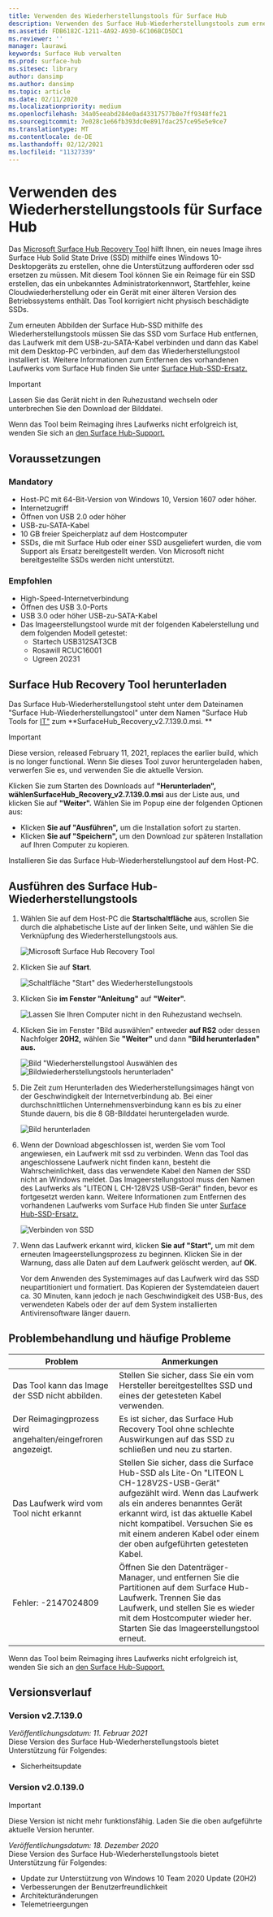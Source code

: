 ```yaml
---
title: Verwenden des Wiederherstellungstools für Surface Hub
description: Verwenden des Surface Hub-Wiederherstellungstools zum erneuten Abbilden des SSD.
ms.assetid: FDB6182C-1211-4A92-A930-6C106BCD5DC1
ms.reviewer: ''
manager: laurawi
keywords: Surface Hub verwalten
ms.prod: surface-hub
ms.sitesec: library
author: dansimp
ms.author: dansimp
ms.topic: article
ms.date: 02/11/2020
ms.localizationpriority: medium
ms.openlocfilehash: 34a05eeabd284e0ad43317577b8e7ff9348ffe21
ms.sourcegitcommit: 7e028c1e66fb393dc0e8917dac257ce95e5e9ce7
ms.translationtype: MT
ms.contentlocale: de-DE
ms.lasthandoff: 02/12/2021
ms.locfileid: "11327339"
---
```

# Verwenden des Wiederherstellungstools für Surface Hub

Das [Microsoft Surface Hub Recovery Tool](https://www.microsoft.com/download/details.aspx?id=52210) hilft Ihnen, ein neues Image ihres Surface Hub Solid State Drive (SSD) mithilfe eines Windows 10-Desktopgeräts zu erstellen, ohne die Unterstützung aufforderen oder ssd ersetzen zu müssen. Mit diesem Tool können Sie ein Reimage für ein SSD erstellen, das ein unbekanntes Administratorkennwort, Startfehler, keine Cloudwiederherstellung oder ein Gerät mit einer älteren Version des Betriebssystems enthält. Das Tool korrigiert nicht physisch beschädigte SSDs.

Zum erneuten Abbilden der Surface Hub-SSD mithilfe des Wiederherstellungstools müssen Sie das SSD vom Surface Hub entfernen, das Laufwerk mit dem USB-zu-SATA-Kabel verbinden und dann das Kabel mit dem Desktop-PC verbinden, auf dem das Wiederherstellungstool installiert ist. Weitere Informationen zum Entfernen des vorhandenen Laufwerks vom Surface Hub finden Sie unter [Surface Hub-SSD-Ersatz.](surface-hub-ssd-replacement.md)

> [!IMPORTANT]
> Lassen Sie das Gerät nicht in den Ruhezustand wechseln oder unterbrechen Sie den Download der Bilddatei.

Wenn das Tool beim Reimaging ihres Laufwerks nicht erfolgreich ist, wenden Sie sich an [den Surface Hub-Support.](https://support.microsoft.com/help/4037644/surface-contact-surface-warranty-and-software-support)

## Voraussetzungen

### Mandatory

- Host-PC mit 64-Bit-Version von Windows 10, Version 1607 oder höher.
- Internetzugriff
- Öffnen von USB 2.0 oder höher
- USB-zu-SATA-Kabel
- 10 GB freier Speicherplatz auf dem Hostcomputer
- SSDs, die mit Surface Hub oder einer SSD ausgeliefert wurden, die vom Support als Ersatz bereitgestellt werden. Von Microsoft nicht bereitgestellte SSDs werden nicht unterstützt.

### Empfohlen

- High-Speed-Internetverbindung
- Öffnen des USB 3.0-Ports
- USB 3.0 oder höher USB-zu-SATA-Kabel
- Das Imageerstellungstool wurde mit der folgenden Kabelerstellung und dem folgenden Modell getestet:
    - Startech USB312SAT3CB
    - Rosawill RCUC16001
    - Ugreen 20231

## Surface Hub Recovery Tool herunterladen

Das Surface Hub-Wiederherstellungstool steht unter dem Dateinamen "Surface Hub-Wiederherstellungstool" unter dem Namen "Surface Hub Tools for [IT"](https://www.microsoft.com/download/details.aspx?id=52210) zum **SurfaceHub_Recovery_v2.7.139.0.msi. **

> [!IMPORTANT]
> Diese version, released February 11, 2021, replaces the earlier build, which is no longer functional. Wenn Sie dieses Tool zuvor heruntergeladen haben, verwerfen Sie es, und verwenden Sie die aktuelle Version.

Klicken Sie zum Starten des Downloads auf **"Herunterladen",** **wählenSurfaceHub_Recovery_v2.7.139.0.msi** aus der Liste aus, und klicken Sie auf **"Weiter".** Wählen Sie im Popup eine der folgenden Optionen aus:

- Klicken **Sie auf "Ausführen",** um die Installation sofort zu starten.
- Klicken **Sie auf "Speichern",** um den Download zur späteren Installation auf Ihren Computer zu kopieren.

Installieren Sie das Surface Hub-Wiederherstellungstool auf dem Host-PC.

## Ausführen des Surface Hub-Wiederherstellungstools

1. Wählen Sie auf dem Host-PC die **Startschaltfläche** aus, scrollen Sie durch die alphabetische Liste auf der linken Seite, und wählen Sie die Verknüpfung des Wiederherstellungstools aus.

    ![Microsoft Surface Hub Recovery Tool](images/shrt-shortcut.png)

2. Klicken Sie auf **Start**.

    ![Schaltfläche "Start" des Wiederherstellungstools](images/shrt-start.png)


3. Klicken Sie **im Fenster "Anleitung"** auf **"Weiter".**

    ![Lassen Sie Ihren Computer nicht in den Ruhezustand wechseln.](images/shrt-guidance.png)

4. Klicken Sie im Fenster "Bild auswählen" entweder **auf RS2** oder dessen Nachfolger **20H2,** wählen Sie **"Weiter"** und dann **"Bild herunterladen" aus.**

     ![Bild "Wiederherstellungstool Auswählen des ](images/shrt-select-image.png) ![ Bildwiederherstellungstools herunterladen"](images/shrt-download-image.png)

5. Die Zeit zum Herunterladen des Wiederherstellungsimages hängt von der Geschwindigkeit der Internetverbindung ab. Bei einer durchschnittlichen Unternehmensverbindung kann es bis zu einer Stunde dauern, bis die 8 GB-Bilddatei heruntergeladen wurde.

    ![Bild herunterladen](images/shrt-download.png)



5. Wenn der Download abgeschlossen ist, werden Sie vom Tool angewiesen, ein Laufwerk mit ssd zu verbinden. Wenn das Tool das angeschlossene Laufwerk nicht finden kann, besteht die Wahrscheinlichkeit, dass das verwendete Kabel den Namen der SSD nicht an Windows meldet.  Das Imageerstellungstool muss den Namen des Laufwerks als "LITEON L CH-128V2S USB-Gerät" finden, bevor es fortgesetzt werden kann.  Weitere Informationen zum Entfernen des vorhandenen Laufwerks vom Surface Hub finden Sie unter [Surface Hub-SSD-Ersatz.](surface-hub-ssd-replacement.md)

    ![Verbinden von SSD](images/shrt-drive.png)

6. Wenn das Laufwerk erkannt wird, klicken **Sie auf "Start",** um mit dem erneuten Imageerstellungsprozess zu beginnen. Klicken Sie in der Warnung, dass alle Daten auf dem Laufwerk gelöscht werden, auf **OK**.



    Vor dem Anwenden des Systemimages auf das Laufwerk wird das SSD neupartitioniert und formatiert. Das Kopieren der Systemdateien dauert ca. 30 Minuten, kann jedoch je nach Geschwindigkeit des USB-Bus, des verwendeten Kabels oder der auf dem System installierten Antivirensoftware länger dauern.



## Problembehandlung und häufige Probleme

Problem | Anmerkungen
--- | ---
Das Tool kann das Image der SSD nicht abbilden. | Stellen Sie sicher, dass Sie ein vom Hersteller bereitgestelltes SSD und eines der getesteten Kabel verwenden.
Der Reimagingprozess wird angehalten/eingefroren angezeigt. | Es ist sicher, das Surface Hub Recovery Tool ohne schlechte Auswirkungen auf das SSD zu schließen und neu zu starten.
Das Laufwerk wird vom Tool nicht erkannt | Stellen Sie sicher, dass die Surface Hub-SSD als Lite-On "LITEON L CH-128V2S-USB-Gerät" aufgezählt wird.  Wenn das Laufwerk als ein anderes benanntes Gerät erkannt wird, ist das aktuelle Kabel nicht kompatibel. Versuchen Sie es mit einem anderen Kabel oder einem der oben aufgeführten getesteten Kabel.
Fehler: -2147024809 | Öffnen Sie den Datenträger-Manager, und entfernen Sie die Partitionen auf dem Surface Hub-Laufwerk.  Trennen Sie das Laufwerk, und stellen Sie es wieder mit dem Hostcomputer wieder her. Starten Sie das Imageerstellungstool erneut.

Wenn das Tool beim Reimaging ihres Laufwerks nicht erfolgreich ist, wenden Sie sich an [den Surface Hub-Support.](https://support.microsoft.com/help/4037644/surface-contact-surface-warranty-and-software-support)

## Versionsverlauf


### Version v2.7.139.0

*Veröffentlichungsdatum: 11. Februar 2021*<br>
Diese Version des Surface Hub-Wiederherstellungstools bietet Unterstützung für Folgendes:

- Sicherheitsupdate


### Version v2.0.139.0

> [!IMPORTANT]
> Diese Version ist nicht mehr funktionsfähig. Laden Sie die oben aufgeführte aktuelle Version herunter. 

*Veröffentlichungsdatum: 18. Dezember 2020*<br>
Diese Version des Surface Hub-Wiederherstellungstools bietet Unterstützung für Folgendes:
- Update zur Unterstützung von Windows 10 Team 2020 Update (20H2)
- Verbesserungen der Benutzerfreundlichkeit
- Architekturänderungen
- Telemetrieergungen

